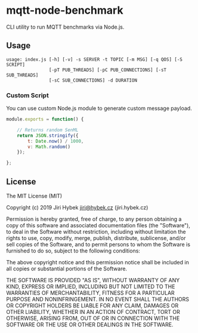 # mqtt-node-benchmark

CLI utility to run MQTT benchmarks via Node.js.

## Usage

```
usage: index.js [-h] [-v] -s SERVER -t TOPIC [-m MSG] [-q QOS] [-S SCRIPT]
                [-pT PUB_THREADS] [-pC PUB_CONNECTIONS] [-sT SUB_THREADS]
                [-sC SUB_CONNECTIONS] -d DURATION
```

### Custom Script

You can use custom Node.js module to generate custom message payload.

```javascript
module.exports = function() {

	// Returns random SenML
	return JSON.stringify({
		t: Date.now() / 1000,
		v: Math.random()
	});

};
```

## License

The MIT License (MIT)

Copyright (c) 2019 Jiri Hybek jiri@hybek.cz (jiri.hybek.cz)

Permission is hereby granted, free of charge, to any person obtaining a copy of this software and associated documentation files (the "Software"), to deal in the Software without restriction, including without limitation the rights to use, copy, modify, merge, publish, distribute, sublicense, and/or sell copies of the Software, and to permit persons to whom the Software is furnished to do so, subject to the following conditions:

The above copyright notice and this permission notice shall be included in all copies or substantial portions of the Software.

THE SOFTWARE IS PROVIDED "AS IS", WITHOUT WARRANTY OF ANY KIND, EXPRESS OR IMPLIED, INCLUDING BUT NOT LIMITED TO THE WARRANTIES OF MERCHANTABILITY, FITNESS FOR A PARTICULAR PURPOSE AND NONINFRINGEMENT. IN NO EVENT SHALL THE AUTHORS OR COPYRIGHT HOLDERS BE LIABLE FOR ANY CLAIM, DAMAGES OR OTHER LIABILITY, WHETHER IN AN ACTION OF CONTRACT, TORT OR OTHERWISE, ARISING FROM, OUT OF OR IN CONNECTION WITH THE SOFTWARE OR THE USE OR OTHER DEALINGS IN THE SOFTWARE.